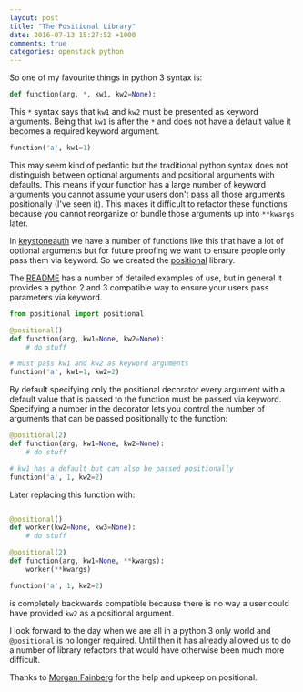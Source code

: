 ```yaml
---
layout: post
title: "The Positional Library"
date: 2016-07-13 15:27:52 +1000
comments: true
categories: openstack python
---
```


So one of my favourite things in python 3 syntax is:

```python
def function(arg, *, kw1, kw2=None):
```

This `*` syntax says that `kw1` and `kw2` must be presented as keyword
arguments. Being that `kw1` is after the `*` and does not have a default value
it becomes a required keyword argument.

```python
function('a', kw1=1)
```

This may seem kind of pedantic but the traditional python syntax does not
distinguish between optional arguments and positional arguments with defaults.
This means if your function has a large number of keyword arguments you cannot
assume your users don't pass all those arguments positionally (I've seen it).
This makes it difficult to refactor these functions because you cannot
reorganize or bundle those arguments up into `**kwargs` later.

In [keystoneauth](https://git.openstack.org/cgit/openstack/keystoneauth) we
have a number of functions like this that have a lot of optional arguments but
for future proofing we want to ensure people only pass them via keyword. So we
created the [positional](https://pypi.python.org/pypi/positional) library.

The [README](https://github.com/morganfainberg/positional) has a number of
detailed examples of use, but in general it provides a python 2 and 3
compatible way to ensure your users pass parameters via keyword.

```python
from positional import positional

@positional()
def function(arg, kw1=None, kw2=None):
    # do stuff

# must pass kw1 and kw2 as keyword arguments
function('a', kw1=1, kw2=2)
```

By default specifying only the positional decorator every argument with a
default value that is passed to the function must be passed via keyword.
Specifying a number in the decorator lets you control the number of arguments
that can be passed positionally to the function:

```python
@positional(2)
def function(arg, kw1=None, kw2=None):
    # do stuff

# kw1 has a default but can also be passed positionally
function('a', 1, kw2=2)
```

Later replacing this function with:


```python

@positional()
def worker(kw2=None, kw3=None):
    # do stuff

@positional(2)
def function(arg, kw1=None, **kwargs):
    worker(**kwargs)

function('a', 1, kw2=2)
```

is completely backwards compatible because there is no way a user could have
provided `kw2` as a positional argument.

I look forward to the day when we are all in a python 3 only world and
`@positional` is no longer required. Until then it has already allowed us to do
a number of library refactors that would have otherwise been much more
difficult.

Thanks to [Morgan Fainberg](https://twitter.com/MdrnStm) for the help and
upkeep on positional.

